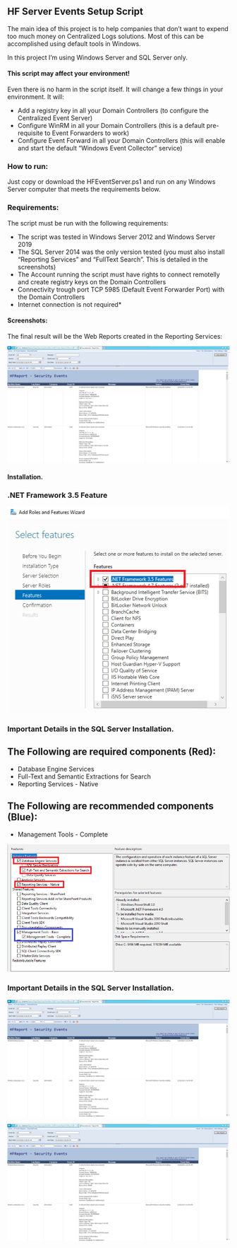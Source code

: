 ## HF Server Events Setup Script

The main idea of this project is to help companies that don’t want to expend too much money on Centralized Logs solutions. Most of this can be accomplished using default tools in Windows. 

In this project I’m using Windows Server and SQL Server only.


#### This script may affect your environment!

Even there is no harm in the script itself. It will change a few things in your environment. It will:

- Add a registry key in all your Domain Controllers (to configure the Centralized Event Server)
- Configure WinRM in all your Domain Controllers (this is a default pre-requisite to Event Forwarders to work)
- Configure Event Forward in all your Domain Controllers (this will enable and start the default “Windows Event Collector” service)


### How to run:

Just copy or download the HFEventServer.ps1 and run on any Windows Server computer that meets the requirements below.

### Requirements:

The script must be run with the following requirements:

 - The script was tested in Windows Server 2012 and Windows Server 2019
 - The SQL Server 2014 was the only version tested (you must also install “Reporting Services” and “FullText Search”. This is detailed  in the screenshots)
 - The Account running the script must have rights to connect remotelly and create registry keys on the Domain Controllers
 - Connectivity trough port TCP 5985 (Default Event Forwarder Port) with the Domain Controllers
 - Internet connection is not required*

#### Screenshots:

The final result will be the Web Reports created in the Reporting Services:

![alt text](https://github.com/ClaudioMerola/HFServerEvents/raw/master/Docs/ReportWorking.png)

#### Installation.

### .NET Framework 3.5 Feature

![alt text](https://github.com/ClaudioMerola/HFServerEvents/raw/master/Docs/DOTNET.png)


### Important Details in the SQL Server Installation.

## The Following are required components (Red):
 - Database Engine Services
 - Full-Text and Semantic Extractions for Search
 - Reporting Services - Native
 
 ## The Following are recommended components (Blue):
  - Management Tools - Complete

![alt text](https://github.com/ClaudioMerola/HFServerEvents/raw/master/Docs/DB.png)


### Important Details in the SQL Server Installation.


![alt text](https://github.com/ClaudioMerola/HFServerEvents/raw/master/Docs/ReportWorking.png)



![alt text](https://github.com/ClaudioMerola/HFServerEvents/raw/master/Docs/ReportWorking.png)


